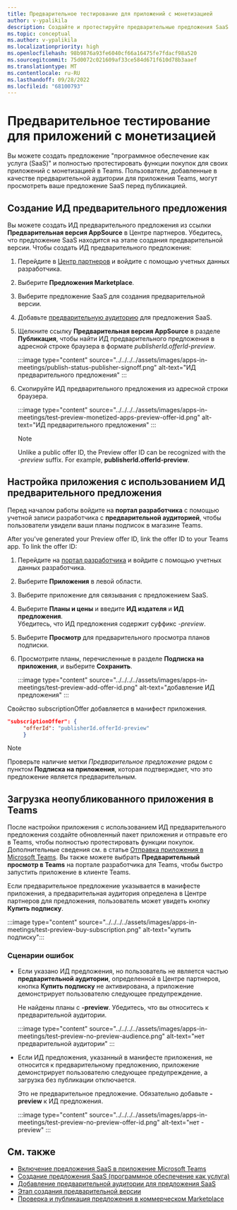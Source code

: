 ```yaml
---
title: Предварительное тестирование для приложений с монетизацией
author: v-ypalikila
description: Создайте и протестируйте предварительные предложения SaaS для приложения Teams, прежде чем опубликовать свое предложение. Создайте идентификатор предложения предварительной версии, настройте приложение с помощью идентификатора предварительного предложения и загрузки неопубликованного предложения.
ms.topic: conceptual
ms.author: v-ypalikila
ms.localizationpriority: high
ms.openlocfilehash: 98b9876a93fe6040cf66a16475fe7fdacf98a520
ms.sourcegitcommit: 75d0072c021609af33ce584d671f610d78b3aaef
ms.translationtype: MT
ms.contentlocale: ru-RU
ms.lasthandoff: 09/28/2022
ms.locfileid: "68100793"
---
```

# <a name="test-preview-for-monetized-apps"></a>Предварительное тестирование для приложений с монетизацией

Вы можете создать предложение "программное обеспечение как услуга (SaaS)" и полностью протестировать функции покупок для своих приложений с монетизацией в Teams. Пользователи, добавленные в качестве предварительной аудитории для приложения Teams, могут просмотреть ваше предложение SaaS перед публикацией.

## <a name="create-a-preview-offer-id"></a>Создание ИД предварительного предложения

Вы можете создать ИД предварительного предложения из ссылки **Предварительная версия AppSource** в Центре партнеров. Убедитесь, что предложение SaaS находится на этапе создания предварительной версии. Чтобы создать ИД предварительного предложения:

1. Перейдите в [Центр партнеров](https://go.microsoft.com/fwlink/?linkid=2166002) и войдите с помощью учетных данных разработчика.
1. Выберите **Предложения Marketplace**.
1. Выберите предложение SaaS для создания предварительной версии.
1. Добавьте [предварительную аудиторию](/azure/marketplace/create-new-saas-offer-preview) для предложения SaaS.
1. Щелкните ссылку **Предварительная версия AppSource** в разделе **Публикация**, чтобы найти ИД предварительного предложения в адресной строке браузера в формате *publisherId.offerId-preview*.

    :::image type="content" source="../../../../assets/images/apps-in-meetings/publish-status-publisher-signoff.png" alt-text="ИД предварительного предложения" :::

1. Скопируйте ИД предварительного предложения из адресной строки браузера.

      :::image type="content" source="../../../../assets/images/apps-in-meetings/test-preview-monetized-apps-preview-offer-id.png" alt-text="ИД предварительного предложения" :::

    > [!NOTE]
    > Unlike a public offer ID, the Preview offer ID can be recognized with the *-preview* suffix. For example, **publisherId.offerId-preview**.

## <a name="configure-your-app-with-the-preview-offer-id"></a>Настройка приложения с использованием ИД предварительного предложения

Перед началом работы войдите на **портал разработчика** с помощью учетной записи разработчика с **предварительной аудиторией**, чтобы пользователи увидели ваши планы подписок в магазине Teams.

After you've generated your Preview offer ID, link the offer ID to your Teams app. To link the offer ID:

1. Перейдите на [портал разработчика](https://dev.teams.microsoft.com/) и войдите с помощью учетных данных разработчика.
1. Выберите **Приложения** в левой области.
1. Выберите приложение для связывания с предложением SaaS.
1. Выберите **Планы и цены** и введите **ИД издателя** и **ИД предложения**.  
  Убедитесь, что ИД предложения содержит суффикс *-preview*.
1. Выберите **Просмотр** для предварительного просмотра планов подписки.
1. Просмотрите планы, перечисленные в разделе **Подписка на приложения**, и выберите **Сохранить**.

    :::image type="content" source="../../../../assets/images/apps-in-meetings/test-preview-add-offer-id.png" alt-text="добавление ИД предложения" :::

Свойство subscriptionOffer добавляется в манифест приложения.

```json
"subscriptionOffer": {
     "offerId": "publisherId.offerId-preview"  
     }
```

>[!NOTE]
> Проверьте наличие метки *Предварительное предложение* рядом с пунктом **Подписка на приложения**, которая подтверждает, что это предложение является предварительным.

## <a name="sideload-the-app-to-teams"></a>Загрузка неопубликованного приложения в Teams

После настройки приложения с использованием ИД предварительного предложения создайте обновленный пакет приложения и отправьте его в Teams, чтобы полностью протестировать функции покупок. Дополнительные сведения см. в статье [Отправка приложения в Microsoft Teams](../../apps-upload.md). Вы также можете выбрать **Предварительный просмотр в Teams** на портале разработчика для Teams, чтобы быстро запустить приложение в клиенте Teams.

Если предварительное предложение указывается в манифесте приложения, а предварительная аудитория определена в Центре партнеров для предложения, пользователь может увидеть кнопку **Купить подписку**.

:::image type="content" source="../../../../assets/images/apps-in-meetings/test-preview-buy-subscription.png" alt-text="купить подписку":::

### <a name="error-scenarios"></a>Сценарии ошибок

* Если указано ИД предложения, но пользователь не является частью **предварительной аудитории**, определенной в Центре партнеров, кнопка **Купить подписку** не активирована, а приложение демонстрирует пользователю следующее предупреждение.

  Не найдены планы с **-preview**. Убедитесь, что вы относитесь к предварительной аудитории.

  :::image type="content" source="../../../../assets/images/apps-in-meetings/test-preview-no-preview-audience.png" alt-text="нет предварительной аудитории" :::

* Если ИД предложения, указанный в манифесте приложения, не относится к предварительному предложению, приложение демонстрирует пользователю следующее предупреждение, а загрузка без публикации отключается.
  
  Это не предварительное предложение. Обязательно добавьте **-preview** к ИД предложения.

  :::image type="content" source="../../../../assets/images/apps-in-meetings/test-preview-no-preview-offer-id.png" alt-text="нет -preview" :::

## <a name="see-also"></a>См. также

* [Включение предложения SaaS в приложение Microsoft Teams](include-saas-offer.md)
* [Создание предложения SaaS (программное обеспечение как услуга)](include-saas-offer.md#create-your-saas-offer)
* [Добавление предварительной аудитории для предложения SaaS](/azure/marketplace/create-new-saas-offer-preview)
* [Этап создания предварительной версии](/azure/marketplace/review-publish-offer)
* [Проверка и публикация предложения в коммерческом Marketplace](/azure/marketplace/review-publish-offer#validation-and-publishing-steps)
